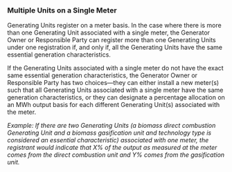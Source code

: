 ### Multiple Units on a Single Meter

Generating Units register on a meter basis. In the case where there is more than one Generating Unit associated with a single meter, the Generator Owner or Responsible Party can register more than one Generating Units under one registration if, and only if, all the Generating Units have the same essential generation characteristics.

If the Generating Units associated with a single meter do not have the exact same essential generation characteristics, the Generator Owner or Responsible Party has two choices—they can either install a new meter(s) such that all Generating Units associated with a single meter have the same generation characteristics, or they can designate a percentage allocation on an MWh output basis for each different Generating Unit(s) associated with the meter.

_Example: If there are two Generating Units (a biomass direct combustion Generating Unit and a biomass gasification unit and technology type is considered an essential characteristic) associated with one meter, the registrant would indicate that X% of the output as measured at the meter comes from the direct combustion unit and Y% comes from the gasification unit._

